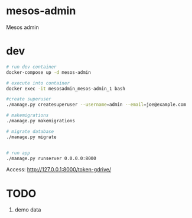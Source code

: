 # mesos-admin
Mesos admin


# dev

```sh
# run dev container
docker-compose up -d mesos-admin

# execute into container
docker exec -it mesosadmin_mesos-admin_1 bash

#create superuser
./manage.py createsuperuser --username=admin --email=joe@example.com

# makemigrations
./manage.py makemigrations

# migrate database
./manage.py migrate


# run app
./manage.py runserver 0.0.0.0:8000
```

Access:
http://127.0.0.1:8000/token-gdrive/



# TODO
1. demo data
